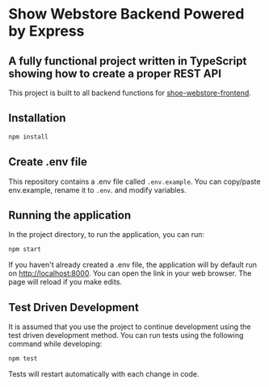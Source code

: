 # Show Webstore Backend Powered by Express

## A fully functional project written in TypeScript showing how to create a proper REST API

This project is built to all backend functions for [shoe-webstore-frontend](http://github.com/RickITKock/angular-frontend-webshop-old).

## Installation

```bash
npm install
```

## Create .env file

This repository contains a .env file called <code>.env.example</code>. You can copy/paste env.example, rename it to <code>.env</code>. and modify variables.

## Running the application

In the project directory, to run the application, you can run:

```bash
npm start
```

If you haven't already created a .env file, the application will by default run on [http://localhost:8000](http://localhost:8000).
You can open the link in your web browser. The page will reload if you make edits.

## Test Driven Development

It is assumed that you use the project to continue development using the test driven development method. You can run tests using the following command while developing:

```bash
npm test
```

Tests will restart automatically with each change in code.